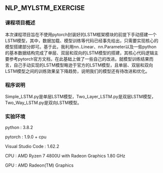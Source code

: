 ## NLP_MYLSTM_EXERCISE

### 课程项目概述
本次课程项目旨在不使用pytorch封装好的LSTM框架模块的前提下手动搭建一个LSTM模型，其中，数据加载、模型训练等代码已经事先给出，只需要实现核心的模型搭建部分即可。基于此，我利用nn..Linear、nn.Parameter以及一些python的基本数据结构完成了单层、双层和双向的LSTM模型的搭建，其核心代码逻辑主要参考pytorch官方文档，在此基础上做了一些自己的改进。就模型训练结果而言，自己手动实现的LSTM模型略逊于官方的LSTM模型，且单层、双层和双向LSTM模型之间的训练效果呈下降趋势，说明我们的模型还有待改进和优化。
### 程序说明
Simple_LSTM.py是单层LSTM模型，Two_Layer_LSTM.py是双层LSTM模型，Two_Way_LSTM.py是双向LSTM模型。
### 实验环境
python : 3.8.2 

pytorch : 1.9.0 + cpu

Visual Studio Code : 1.62.2

CPU : AMD Ryzen 7 4800U with Radeon Graphics 1.80 GHz

GPU : AMD Radeon(TM) Graphics


